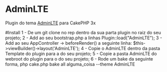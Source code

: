 # AdminLTE
Plugin do tema [AdminLTE](https://almsaeedstudio.com/preview) para CakePHP 3x

#Install
1 - De um git clone no rep dentro da sua parta plugin no raiz do seu projeto;
2 - Add ao seu bootstrap.php a linhas Plugin::load("AdminLTE");
3 - Add ao seu AppController -> beforeRender() a seguinte linha: $this->viewBuilder()->layout('AdminLTE');
4 - Copie o AdminLTE dentro da pasta Template do plugin para a do seu projeto;
5 - Copie a pasta AdminLTE do webroot do plugin para o do seu projeto;
6 - Rode um bake da seguinte forma, php cake.php bake all alguma_coisa --theme AdminLTE
